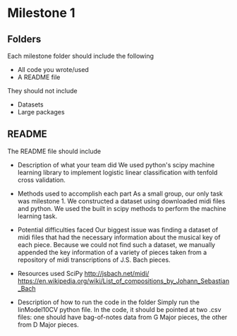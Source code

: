 Milestone 1
===========

Folders
-------

Each milestone folder should include the following

* All code you wrote/used
* A README file

They should not include

* Datasets
* Large packages

README
------

The README file should include

* Description of what your team did
	We used python's scipy machine learning library to implement logistic linear classification with tenfold cross validation.
* Methods used to accomplish each part
	As a small group, our only task was milestone 1. We constructed a dataset using downloaded midi files and python. We used the built in scipy methods to perform the machine learning task.
* Potential difficulties faced
	Our biggest issue was finding a dataset of midi files that had the necessary information about the musical key of each piece. Because we could not find such a dataset, we manually appended the key information of a variety of pieces taken from a repository of midi transcriptions of J.S. Bach pieces.
* Resources used
	SciPy
	http://jsbach.net/midi/
	https://en.wikipedia.org/wiki/List_of_compositions_by_Johann_Sebastian_Bach
	
* Description of how to run the code in the folder
	Simply run the linModel10CV python file. In the code, it should be pointed at two .csv files: one should have bag-of-notes data from G Major pieces, the other from D Major pieces.
